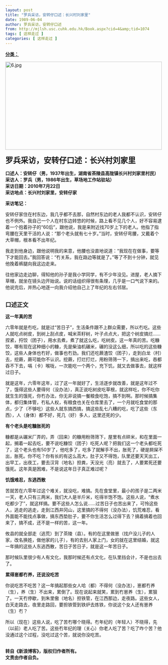 ```yaml
---
layout: post
title: "罗兵采访，安转仔口述：长兴村刘家里"
date: 1989-06-04
author: 罗兵采访，安转仔口述
from: http://mjlsh.usc.cuhk.edu.hk/Book.aspx?cid=4&amp;tid=1074
tags: [ 这样走过 ]
categories: [ 这样走过 ]
---
```


<div style="margin: 15px 10px 10px 0px;">
<div>
<span id="ctl00_ContentPlaceHolder1_chapter1_SubjectLabel" style="font-weight:bold;text-decoration:underline;">
   分类：
  </span>
</div>
<p>
<img align="top" alt="6.jpg" border="0" height="275" src="https://i.imgur.com/HRq7j8D.jpg" width="490"/>
</p>
<p>
<strong>
<font size="5">
    罗兵采访，安转仔口述：长兴村刘家里
   </font>
</strong>
</p>
<p>
<strong>
   口述人：安转仔（男，1937年出生，湖南省茶陵县高陇镇长兴村刘家里村民）
   <br/>
   采访人：罗兵（男，1986年出生，草场地工作站驻站）
   <br/>
   采访日期：2010年7月22日
   <br/>
   采访地点：长兴村刘家里，安转仔家
  </strong>
</p>
<p>
<strong>
   采访笔记：
  </strong>
</p>
<p>
  安转仔家住在村东边，我几乎都不去那，自然村东边的老人我都不认识，安转仔也不例外。我自己一个人在村东边转悠的时候，路上看不见几个人，好不容易逮着一个抱着孙子的“60后”，跟他说，我是来附近找70岁上下的老人。他指了指弯腰在天里干活的人说：“那个老头就有七十岁。”当时，安转仔弯腰，又戴着个大草帽，根本看不出年纪。
 </p>
<p>
  我走到他身边，跟他说明我的来意，他腰也没直地说道：“我现在在做事，要等下才能回去。”我回答说：“冇关系，我在路边等就是了。”等了不到十分钟，就见他挽着裤腿向我这边走来。
 </p>
<p>
  往他家边走边聊，得知他的孙子是我小学同学，有不少年没见。进屋，老人摘下草帽，就坐在镜头边开始说。说的话组织得很有条理，几乎是一口气说下来的。他说完后，并热心地逐一向我介绍他自己上了年纪的左右邻居。
 </p>
<p>
<br/>
<strong>
<font size="4">
    口述正文
   </font>
</strong>
</p>
<p>
<strong>
   这一年真的苦
  </strong>
</p>
<p>
  六零年就是冇吃，就是过“苦日子”，生活条件跟不上群众需要，所以冇吃。这些人就吃点树皮，到树上刮点皮，喊米茶籽树，叶子点点大，把这个树皮搞烂……捏紧，捋饺（团子），用水去煮，煮了就这么吃，吃树皮。这一年真的苦。吃糠饺，哪有现在这种细小的糠，先是柴油机碾米，碾的没这么细，所以吃的这些糠饺，这些人身体也冇好，做事也冇劲。我们还吃蕨渣饺（团子），走到白龙（村）去，挖蕨，蕨可能你不认识。挖蕨，打烂打烂，用粉筛筛一下，搞出来吃，吞都吞不下去，嗝（卡）喉咙，一次能吃一个两个，充下饥，就又去做事去，就这样过日子。
 </p>
<p>
  就是这年，六零年这年，过了这一年就好了，生活逐步就改善，就是这年过不了，饿得这些人要得何（没办法），真正说吃树皮吃草根，就这样吃，你不吃你就生生的饿死，你冇办法，你无非说搞一餐粮食吃饱，搞不到啊。那时候搞集体，都归集体管，冇私人权，有粮食也关在仓库里去了，一个月就吃食堂的那点，少了（不够吃）这些人就东搞西搞，搞这些乱七八糟的吃，吃了这些（东西），人（身体）都不好，死几（好）多人，这里还死的少。
 </p>
<p>
<strong>
   有个老头是吃糠胀死的
  </strong>
</p>
<p>
  糠都是从碾米厂弄的，弄（回来）的糠用粉筛筛下，屋里有点碎米，和在里面一起，搁着一起去吃，要不说吃糠饺（团子）吃死人呢？把我们这一个老头都吃死了，这个老头也有50岁了，他吃多了，吃多了就解手不出，胀死了，硬是屙屎不出，胀死。你不吃？你有长的有这么高大，肚子又不得饱，队里还要天天出工，出早工，出夜工，要去汉背（地名）担粪，天没光（亮）就去了，人要累死还要饿死。这年真是困难，不是说这年日子真正难过呢？
 </p>
<p>
<strong>
   饥饿难忍，东逃西散
  </strong>
</p>
<p>
  苦就苦在六零年过这个难关，就没吃，难搞。先在食堂里，最小的孩子是二两米一天，老人只有三两米，我们大人是半斤米，吃得半饱不饱。这些人说，“煮水吃都少了”，就这样搞。要不这些人怎么说……过苦日子也苦出来了，可怜这些人，逃走的逃走，走到江西井冈山，这里搞的不得何（没办法），饥荒难忍，看外面能不能找点事做，搞东西垫肚子，要不你生活怎么过得下去？搞着搞着也回来了，搞不成，还不是一样的苦，这一年。
 </p>
<p>
  攸县的就全部走（逃荒）到了茶陵（县）。有的在这里做崽（找户没儿子的人家，改名换姓，做他家的儿子），有的去别人家上门，女的就在这里结婚，就这一年搞的这些人东逃西散，苦日子苦日子，就是这一年苦日子。
 </p>
<p>
  那时候队里很少有人有文化，我那时候还有点文化，在队里挡会计，不是也出去了。
 </p>
<p>
<strong>
   累得崽都冇养，还说没吃苦
  </strong>
</p>
<p>
  你说吃苦不吃苦？这一年搞起那些女人哈（都）不得何（没办法），崽都冇养（生），养（生）不出来，累倒了。现在说起来就笑，累到冇崽养（生），累狠了。一天冇停歇，到朱里傲（地名）担铁管，在江西那边，走夜路。这些女人，白天走路去，夜里走路回，要担铁管到铁炉去炼铁，你说这个女人还有崽养（生）冇？
 </p>
<p>
  所以（现在）这些人说，吃了苦冇哪个晓得。冇年纪的（年轻人）不晓得，先（以前）老人吃了苦。这些冇年纪的理（关心）你老人吃了苦？吃了咋个苦？他没通过这个过程，没吃过这个苦，就说你没吃苦。
 </p>
<p>
<br/>
<strong>
   转自《新浪博客》，版权归作者所有。
   <br/>
   文责由作者自负。
  </strong>
</p>
</div>
